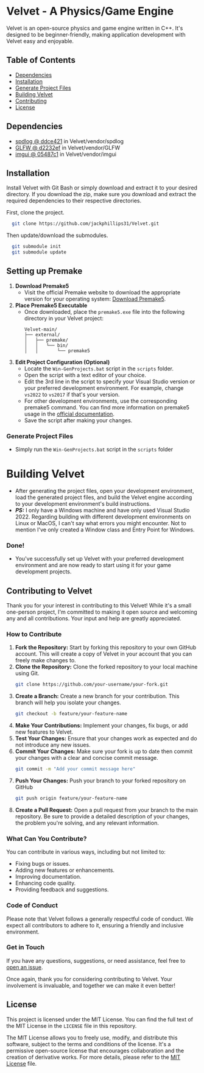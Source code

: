 # Velvet - A Physics/Game Engine

Velvet is an open-source physics and game engine written in C++. It's designed to be beginner-friendly, making application development with Velvet easy and enjoyable.
## Table of Contents
- [Dependencies](#dependencies)
- [Installation](#installation)
- [Generate Project Files](#generate-project-files)
- [Building Velvet](#building-velvet)
- [Contributing](#contributing-to-velvet)
- [License](#license)
## Dependencies
- [spdlog @ ddce421](https://github.com/gabime/spdlog) in Velvet/vendor/spdlog
- [GLFW @ d2232ef](https://github.com/glfw/glfw) in Velvet/vendor/GLFW
- [imgui @ 05487c1](https://github.com/jackphillips31/imgui) in Velvet/vendor/imgui
## Installation
Install Velvet with Git Bash or simply download and extract it to your desired directory. If you download the zip, make sure you download and extract the required dependencies to their respective directories.

First, clone the project.
```bash
  git clone https://github.com/jackphillips31/Velvet.git
```
Then update/download the submodules.
```bash
  git submodule init
  git submodule update
```
## Setting up Premake
1. **Download Premake5**
   - Visit the official Premake website to download the appropriate version for your operating system: [Download Premake5](https://premake.github.io/download).
2. **Place Premake5 Executable**
   - Once downloaded, place the `premake5.exe` file into the following directory in your Velvet project:
     ```
     Velvet-main/
     ├── external/
     │   ├── premake/
     │   │   └── bin/
     │   │       └── premake5
     ```
3. **Edit Project Configuration (Optional)**
   - Locate the `Win-GenProjects.bat` script in the `scripts` folder.
   - Open the script with a text editor of your choice.
   - Edit the 3rd line in the script to specify your Visual Studio version or your preferred development environment. For example, change `vs2022` to `vs2017` if that's your version.
   - For other development environments, use the corresponding premake5 command. You can find more information on premake5 usage in the [official documentation](https://premake.github.io/docs/Using-Premake/#using-premake-to-generate-project-files).
   - Save the script after making your changes.
### Generate Project Files
   - Simply run the `Win-GenProjects.bat` script in the `scripts` folder
# Building Velvet
- After generating the project files, open your development environment, load the generated project files, and build the Velvet engine according to your development environment's build instructions.
- _**PS:**_ I only have a Windows machine and have only used Visual Studio 2022. Regarding building with different development environments on Linux or MacOS, I can't say what errors you might encounter. Not to mention I've only created a Window class and Entry Point for Windows.
### Done!
- You've successfully set up Velvet with your preferred development environment and are now ready to start using it for your game development projects.
## Contributing to Velvet
Thank you for your interest in contributing to this Velvet! While it's a small one-person project, I'm committed to making it open source and welcoming any and all contributions. Your input and help are greatly appreciated.
### How to Contribute
1. **Fork the Repository:** Start by forking this repository to your own GitHub account. This will create a copy of Velvet in your account that you can freely make changes to.
2. **Clone the Repository:** Clone the forked repository to your local machine using Git.
   ```bash
   git clone https://github.com/your-username/your-fork.git
   ```
3. **Create a Branch:** Create a new branch for your contribution. This branch will help you isolate your changes.
   ```bash
   git checkout -b feature/your-feature-name
   ```
4. **Make Your Contributions:** Implement your changes, fix bugs, or add new features to Velvet.
5. **Test Your Changes:** Ensure that your changes work as expected and do not introduce any new issues.
6. **Commit Your Changes:** Make sure your fork is up to date then commit your changes with a clear and concise commit message.
   ```bash
   git commit -m "Add your commit message here"
   ```
7. **Push Your Changes:** Push your branch to your forked repository on GitHub
   ```bash
   git push origin feature/your-feature-name
   ```
8. **Create a Pull Request:** Open a pull request from your branch to the main repository. Be sure to provide a detailed description of your changes, the problem you're solving, and any relevant information.
### What Can You Contribute?
You can contribute in various ways, including but not limited to:
- Fixing bugs or issues.
- Adding new features or enhancements.
- Improving documentation.
- Enhancing code quality.
- Providing feedback and suggestions.
### Code of Conduct
Please note that Velvet follows a generally respectful code of conduct. We expect all contributors to adhere to it, ensuring a friendly and inclusive environment.
### Get in Touch
If you have any questions, suggestions, or need assistance, feel free to [open an issue](https://github.com/jackphillips31/Velvet/issues).

Once again, thank you for considering contributing to Velvet. Your involvement is invaluable, and together we can make it even better!
## License
This project is licensed under the MIT License. You can find the full text of the MIT License in the `LICENSE` file in this repository.

The MIT License allows you to freely use, modify, and distribute this software, subject to the terms and conditions of the license. It's a permissive open-source license that encourages collaboration and the creation of derivative works. For more details, please refer to the [MIT License](LICENSE) file.
